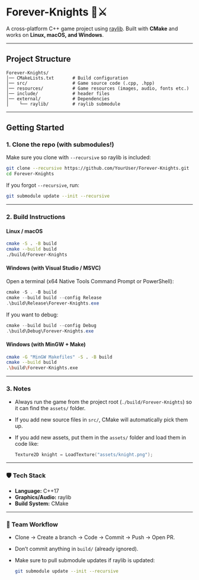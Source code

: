 # Forever-Knights 🏰⚔️

A cross-platform C++ game project using [raylib](https://www.raylib.com/).
Built with **CMake** and works on **Linux, macOS, and Windows**.

---

## Project Structure

```
Forever-Knights/
│── CMakeLists.txt       # Build configuration
│── src/                 # Game source code (.cpp, .hpp)
│── resources/           # Game resources (images, audio, fonts etc.)
│── include/             # header files
│── external/            # Dependencies
│    └── raylib/         # raylib submodule

```

---

## Getting Started

### 1. Clone the repo (with submodules!)

Make sure you clone with `--recursive` so raylib is included:

```sh
git clone --recursive https://github.com/YourUser/Forever-Knights.git
cd Forever-Knights
```

If you forgot `--recursive`, run:

```sh
git submodule update --init --recursive
```

---

### 2. Build Instructions

#### **Linux / macOS**

```sh
cmake -S . -B build
cmake --build build
./build/Forever-Knights
```

#### **Windows (with Visual Studio / MSVC)**

Open a terminal (x64 Native Tools Command Prompt or PowerShell):

```powershell
cmake -S . -B build
cmake --build build --config Release
.\build\Release\Forever-Knights.exe
```

If you want to debug:

```powershell
cmake --build build --config Debug
.\build\Debug\Forever-Knights.exe
```

#### **Windows (with MinGW + Make)**

```sh
cmake -G "MinGW Makefiles" -S . -B build
cmake --build build
.\build\Forever-Knights.exe
```

---

### 3. Notes

* Always run the game from the project root (`./build/Forever-Knights`) so it can find the `assets/` folder.
* If you add new source files in `src/`, CMake will automatically pick them up.
* If you add new assets, put them in the `assets/` folder and load them in code like:

  ```cpp
  Texture2D knight = LoadTexture("assets/knight.png");
  ```

---

### 🛡️ Tech Stack

* **Language:** C++17
* **Graphics/Audio:** raylib
* **Build System:** CMake

---

### 👥 Team Workflow

* Clone → Create a branch → Code → Commit → Push → Open PR.
* Don’t commit anything in `build/` (already ignored).
* Make sure to pull submodule updates if raylib is updated:

  ```sh
  git submodule update --init --recursive
  ```
